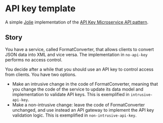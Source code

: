 # API key template

A simple [Jolie](https://jolie-lang.org) implementation of the [API Key Microservice API pattern](https://microservice-api-patterns.org/patterns/quality/qualityManagementAndGovernance/APIKey).

## Story

You have a service, called FormatConverter, that allows clients to convert JSON data into XML and vice versa. The implementation in `no-api-key` performs no access control.

You decide after a while that you should use an API key to control access from clients. You have two options.
- Make an intrusive change in the code of FormatConverter, meaning that you change the code of the service to update its data model and implementation to validate API keys. This is exemplified in `intrusive-api-key`.
- Make a non-intrusive change: leave the code of FormatConverter unchanged, and use instead an API gateway to implement the API key validation logic. This is exemplified in `non-intrusive-api-key`.
